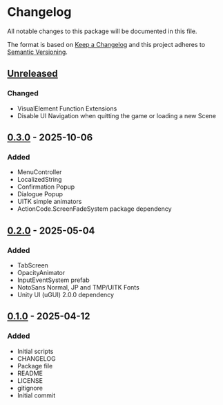 # Changelog
All notable changes to this package will be documented in this file.

The format is based on [Keep a Changelog](http://keepachangelog.com/en/1.0.0/)
and this project adheres to [Semantic Versioning](http://semver.org/spec/v2.0.0.html).

## [Unreleased]

### Changed
- VisualElement Function Extensions
- Disable UI Navigation when quitting the game or loading a new Scene

## [0.3.0] - 2025-10-06
### Added
- MenuController
- LocalizedString
- Confirmation Popup
- Dialogue Popup
- UITK simple animators
- ActionCode.ScreenFadeSystem package dependency

## [0.2.0] - 2025-05-04
### Added
- TabScreen
- OpacityAnimator
- InputEventSystem prefab
- NotoSans Normal, JP and TMP/UITK Fonts
- Unity UI (uGUI) 2.0.0 dependency

## [0.1.0] - 2025-04-12
### Added
- Initial scripts
- CHANGELOG
- Package file
- README
- LICENSE
- gitignore
- Initial commit

[Unreleased]: https://github.com/HyagoOliveira/UISystem/compare/0.3.0...main
[0.3.0]: https://github.com/HyagoOliveira/UISystem/tree/0.3.0/
[0.2.0]: https://github.com/HyagoOliveira/UISystem/tree/0.2.0/
[0.1.0]: https://github.com/HyagoOliveira/UISystem/tree/0.1.0/